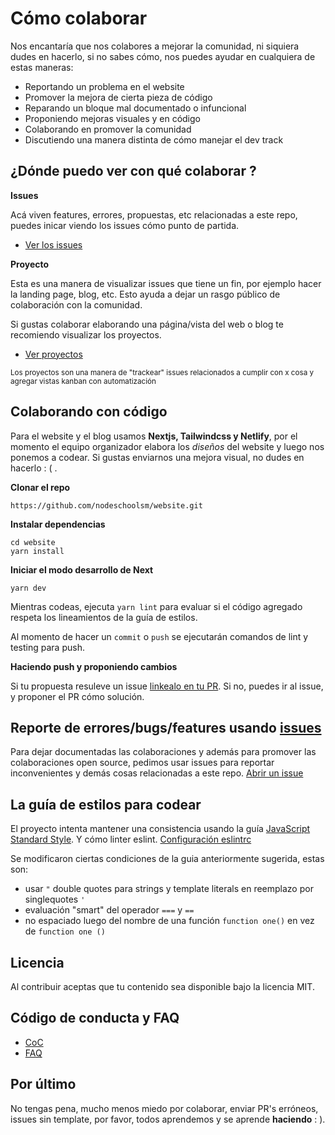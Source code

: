 # Cómo colaborar

Nos encantaría que nos colabores a mejorar la comunidad, ni siquiera dudes en hacerlo, si no sabes cómo, nos puedes ayudar en cualquiera de estas maneras:

- Reportando un problema en el website
- Promover la mejora de cierta pieza de código
- Reparando un bloque mal documentado o infuncional
- Proponiendo mejoras visuales y en código
- Colaborando en promover la comunidad
- Discutiendo una manera distinta de cómo manejar el dev track

## ¿Dónde puedo ver con qué colaborar ?

**Issues**

Acá viven features, errores, propuestas, etc relacionadas a este repo, puedes inicar viendo los issues cómo punto de partida.

- [Ver los issues](https://github.com/nodeschoolsm/website/issues)

**Proyecto**

Esta es una manera de visualizar issues que tiene un fin, por ejemplo hacer la landing page, blog, etc. Esto ayuda a dejar un rasgo público de colaboración con la comunidad.

Si gustas colaborar elaborando una página/vista del web o blog te recomiendo visualizar los proyectos.

- [Ver proyectos](https://github.com/nodeschoolsm/website/projects)

<sub>Los proyectos son una manera de "trackear" issues relacionados a cumplir con x cosa y agregar vistas kanban con automatización<sub>

## Colaborando con código

Para el website y el blog usamos **Nextjs, Tailwindcss y Netlify**, por el momento el equipo organizador elabora los _diseños_ del website y luego nos ponemos a codear. Si gustas enviarnos una mejora visual, no dudes en hacerlo : ( .

**Clonar el repo**

```
https://github.com/nodeschoolsm/website.git
```

**Instalar dependencias**

```
cd website
yarn install
```

**Iniciar el modo desarrollo de Next**

```
yarn dev
```

Mientras codeas, ejecuta `yarn lint` para evaluar si el código agregado respeta los lineamientos de la guía de estilos.

Al momento de hacer un `commit` o `push` se ejecutarán comandos de lint y testing para push.

**Haciendo push y proponiendo cambios**

Si tu propuesta resuleve un issue [linkealo en tu PR](https://docs.github.com/en/github/managing-your-work-on-github/linking-a-pull-request-to-an-issue). Si no, puedes ir al issue, y proponer el PR cómo solución.

## Reporte de errores/bugs/features usando [issues](https://github.com/nodeschoolsm/website/issues)

Para dejar documentadas las colaboraciones y además para promover las colaboraciones open source, pedimos usar issues para reportar inconvenientes y demás cosas relacionadas a este repo. [Abrir un issue](https://github.com/nodeschoolsm/website/issues/new/choose)

## La guía de estilos para codear

El proyecto intenta mantener una consistencia usando la guía [JavaScript Standard Style](https://standardjs.com/). Y cómo linter eslint. [Configuración eslintrc](https://github.com/nodeschoolsm/website/blob/master/.eslintrc.js)

Se modificaron ciertas condiciones de la guia anteriormente sugerida, estas son:

- usar `"` double quotes para strings y template literals en reemplazo por singlequotes `'`
- evaluación "smart" del operador `===` y `==`
- no espaciado luego del nombre de una función `function one()` en vez de `function one ()`

## Licencia

Al contribuir aceptas que tu contenido sea disponible bajo la licencia MIT.

## Código de conducta y FAQ

- [CoC](https://github.com/nodeschoolsm/about/blob/master/CoC.md)
- [FAQ](https://github.com/nodeschoolsm/about/blob/master/FAQ.md)

## Por último

No tengas pena, mucho menos miedo por colaborar, enviar PR's erróneos, issues sin template, por favor, todos aprendemos y se aprende **haciendo** : ).


